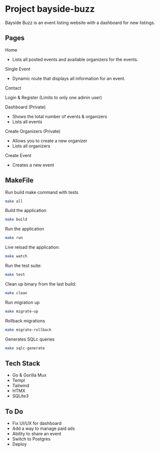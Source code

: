 # Project bayside-buzz

Bayside Buzz is an event listing website with a dashboard for new listings.

## Pages

Home

- Lists all posted events and available organizers for the events.

Single Event

- Dynamic route that displays all information for an event.

Contact

Login & Register (Limits to only one admin user)

Dashboard (Private)

- Shows the total number of events & organizers
- Lists all events

Create Organizers (Private)

- Allows you to create a new organizer
- Lists all organizers

Create Event

- Creates a new event

## MakeFile

Run build make command with tests

```bash
make all
```

Build the application

```bash
make build
```

Run the application

```bash
make run
```

Live reload the application:

```bash
make watch
```

Run the test suite:

```bash
make test
```

Clean up binary from the last build:

```bash
make clean
```

Run migration up

```bash
make migrate-up
```

Rollback migrations

```bash
make migrate-rollback
```

Generates SQLc queries

```bash
make sqlc-generate
```

## Tech Stack

- Go & Gorilla Mux
- Templ
- Tailwind
- HTMX
- SQLite3

## To Do

- Fix UI/UX for dashboard
- Add a way to manage paid ads
- Ability to share an event
- Switch to Postgres
- Deploy
